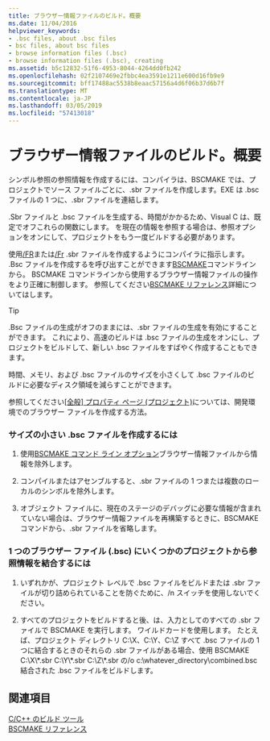 ```yaml
---
title: ブラウザー情報ファイルのビルド。概要
ms.date: 11/04/2016
helpviewer_keywords:
- .bsc files, about .bsc files
- bsc files, about bsc files
- browse information files (.bsc)
- browse information files (.bsc), creating
ms.assetid: b5c12832-51f6-4953-8044-4264dd0fb242
ms.openlocfilehash: 02f2107469e2fbbc4ea3591e1211e600d16fb9e9
ms.sourcegitcommit: bff17488ac5538b8eaac57156a4d6f06b37d6b7f
ms.translationtype: MT
ms.contentlocale: ja-JP
ms.lasthandoff: 03/05/2019
ms.locfileid: "57413018"
---
```

# <a name="building-browse-information-files-overview"></a>ブラウザー情報ファイルのビルド。概要

シンボル参照の参照情報を作成するには、コンパイラは、BSCMAKE では、プロジェクトでソース ファイルごとに、.sbr ファイルを作成します。EXE は .bsc ファイルの 1 つに、.sbr ファイルを連結します。

.Sbr ファイルと .bsc ファイルを生成する、時間がかかるため、Visual C は、既定でオフこれらの関数にします。 を現在の情報を参照する場合は、参照オプションをオンにして、プロジェクトをもう一度ビルドする必要があります。

使用[/FR](../../build/reference/fr-fr-create-dot-sbr-file.md)または[/Fr](../../build/reference/fr-fr-create-dot-sbr-file.md) .sbr ファイルを作成するようにコンパイラに指示します。 .Bsc ファイルを作成するを呼び出すことができます[BSCMAKE](../../build/reference/bscmake-command-line.md)コマンドラインから。 BSCMAKE コマンドラインから使用するブラウザー情報ファイルの操作をより正確に制御します。 参照してください[BSCMAKE リファレンス](../../build/reference/bscmake-reference.md)詳細についてはします。

> [!TIP]
>  .Bsc ファイルの生成がオフのままには、.sbr ファイルの生成を有効にすることができます。 これにより、高速のビルドは .bsc ファイルの生成をオンにし、プロジェクトをビルドして、新しい .bsc ファイルをすばやく作成することもできます。

時間、メモリ、および .bsc ファイルのサイズを小さくして .bsc ファイルのビルドに必要なディスク領域を減らすことができます。

参照してください[[全般] プロパティ ページ (プロジェクト)](../../ide/general-property-page-project.md)については、開発環境でのブラウザー ファイルを作成する方法。

### <a name="to-create-a-smaller-bsc-file"></a>サイズの小さい .bsc ファイルを作成するには

1. 使用[BSCMAKE コマンド ライン オプション](../../build/reference/bscmake-options.md)ブラウザー情報ファイルから情報を除外します。

1. コンパイルまたはアセンブルすると、.sbr ファイルの 1 つまたは複数のローカルのシンボルを除外します。

1. オブジェクト ファイルに、現在のステージのデバッグに必要な情報が含まれていない場合は、ブラウザー情報ファイルを再構築するときに、BSCMAKE コマンドから、.sbr ファイルを省略します。

### <a name="to-combine-the-browse-information-from-several-projects-into-one-browser-file-bsc"></a>1 つのブラウザー ファイル (.bsc) にいくつかのプロジェクトから参照情報を結合するには

1. いずれかが、プロジェクト レベルで .bsc ファイルをビルドまたは .sbr ファイルが切り詰められていることを防ぐために、/n スイッチを使用しないでください。

1. すべてのプロジェクトをビルドすると後、は、入力としてのすべての .sbr ファイルで BSCMAKE を実行します。 ワイルドカードを使用します。 たとえば、プロジェクト ディレクトリ C:\X、C:\Y、C:\Z すべて .bsc ファイルの 1 つに結合するときのそれらの .sbr ファイルがある場合、使用 BSCMAKE C:\X\\\*.sbr C:\Y\\\*.sbr C:\Z\\\*.sbr の/o c:\whatever_directory\combined.bsc 結合された .bsc ファイルをビルドします。

## <a name="see-also"></a>関連項目

[C/C++ のビルド ツール](../../build/reference/c-cpp-build-tools.md)<br/>
[BSCMAKE リファレンス](../../build/reference/bscmake-reference.md)
